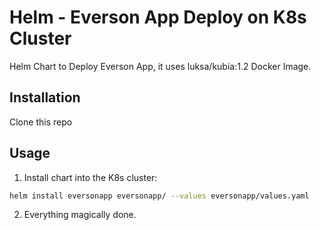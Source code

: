 # Helm - Everson App Deploy on K8s Cluster

Helm Chart to Deploy Everson App, it uses luksa/kubia:1.2 Docker Image.

## Installation

Clone this repo

## Usage
1. Install chart into the K8s cluster:

```bash
helm install eversonapp eversonapp/ --values eversonapp/values.yaml
```

2. Everything magically done.